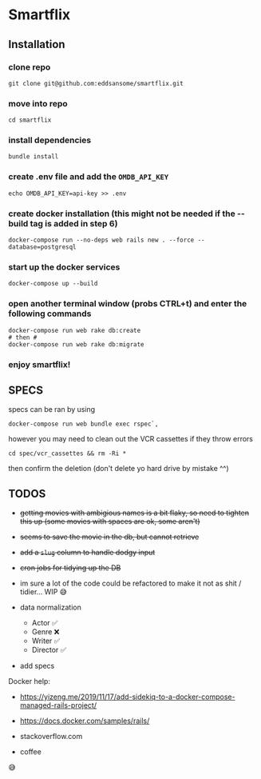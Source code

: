 # Smartflix

## Installation

### clone repo

```
git clone git@github.com:eddsansome/smartflix.git
```

### move into repo

```
cd smartflix
```

### install dependencies

```
bundle install
```

### create .env file and add the `OMDB_API_KEY`

```
echo OMDB_API_KEY=api-key >> .env
```

### create docker installation (this might not be needed if the --build tag is added in step 6)

```
docker-compose run --no-deps web rails new . --force --database=postgresql
```

### start up the docker services

```
docker-compose up --build
```

### open another terminal window (probs CTRL+t) and enter the following commands

```
docker-compose run web rake db:create
# then #
docker-compose run web rake db:migrate
```

### enjoy smartflix!

## SPECS

specs can be ran by using 
```
docker-compose run web bundle exec rspec`,
```

however you may need to clean out the VCR cassettes if they throw errors
```
cd spec/vcr_cassettes && rm -Ri *
```
then confirm the deletion (don't delete yo hard drive by mistake ^^)


## TODOS
  - ~~getting movies with ambigious names is a bit flaky, so need to tighten this up (some movies with spaces are ok, some aren't)~~
  - ~~seems to save the movie in the db, but cannot retrieve~~
  - ~~add a `slug` column to handle dodgy input~~
  - ~~cron jobs for tidying up the DB~~
  
  - im sure a lot of the code could be refactored to make it not as shit / tidier... WIP 😅
  - data normalization
     - Actor ✅
     - Genre ❌
     - Writer ✅
     - Director ✅
  - add specs


Docker help:

- https://yizeng.me/2019/11/17/add-sidekiq-to-a-docker-compose-managed-rails-project/

- https://docs.docker.com/samples/rails/

- stackoverflow.com

- coffee

😅
